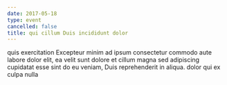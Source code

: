 ```yaml
---
date: 2017-05-18
type: event
cancelled: false
title: qui cillum Duis incididunt dolor
---
```

quis exercitation Excepteur minim ad ipsum consectetur commodo aute labore dolor elit, ea velit sunt dolore et cillum magna sed adipiscing cupidatat esse sint do eu veniam, Duis reprehenderit in aliqua. dolor qui ex culpa nulla